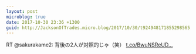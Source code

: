 ```yaml
---
layout: post
microblog: true
date: 2017-10-30 23:36 +1300
guid: http://JacksonOfTrades.micro.blog/2017/10/30/t924948171855298565.html
---
```

RT @sakurakame2: 背後の2人が対照的じゃ（笑） [t.co/BwuNSReUD...](https://t.co/BwuNSReUDJ)
